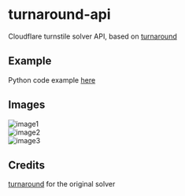 # turnaround-api  
Cloudflare turnstile solver API, based on [turnaround](https://github.com/Body-Alhoha/turnaround)  

## Example  
Python code example [here](https://github.com/Euro-pol/turnaround-api/blob/main/example.py)

## Images  
![image1](https://raw.githubusercontent.com/Euro-pol/turnaround-api/main/image1.png)  
![image2](https://raw.githubusercontent.com/Euro-pol/turnaround-api/main/image2.png)  
![image3](https://raw.githubusercontent.com/Euro-pol/turnaround-api/main/image3.png)  

## Credits  
[turnaround](https://github.com/Body-Alhoha/turnaround/) for the original solver